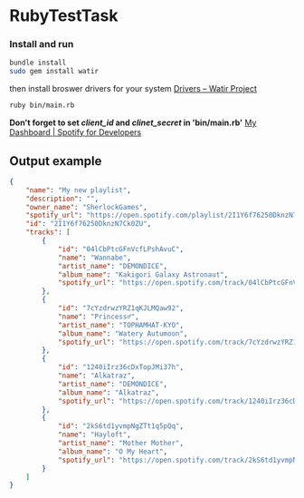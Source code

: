 # RubyTestTask

### Install and run

```bash
bundle install
sudo gem install watir
```

then install broswer drivers for your system [Drivers – Watir Project](http://watir.com/guides/drivers/)

```bash
ruby bin/main.rb
```

**Don't forget to set *client_id* and  *clinet_secret* in 'bin/main.rb'** [My Dashboard | Spotify for Developers](https://developer.spotify.com/dashboard/login)  

## Output example

```json
{
    "name": "My new playlist",
    "description": "",
    "owner_name": "SherlockGames",
    "spotify_url": "https://open.spotify.com/playlist/2I1Y6f76250DknzN7Ck0ZU",
    "id": "2I1Y6f76250DknzN7Ck0ZU",
    "tracks": [
        {
            "id": "04lCbPtcGFnVcfLPshAvuC",
            "name": "Wannabe",
            "artist_name": "DEMONDICE",
            "album_name": "Kakigori Galaxy Astronaut",
            "spotify_url": "https://open.spotify.com/track/04lCbPtcGFnVcfLPshAvuC"
        },
        {
            "id": "7cYzdrwzYRZ1qKJLMQaw92",
            "name": "Princess♂",
            "artist_name": "TOPHAMHAT-KYO",
            "album_name": "Watery Autumoon",
            "spotify_url": "https://open.spotify.com/track/7cYzdrwzYRZ1qKJLMQaw92"
        },
        {
            "id": "1240iIrz36cDxTopJMi37h",
            "name": "Alkatraz",
            "artist_name": "DEMONDICE",
            "album_name": "Alkatraz",
            "spotify_url": "https://open.spotify.com/track/1240iIrz36cDxTopJMi37h"
        },
        {
            "id": "2kS6td1yvmpNgZTt1q5pQq",
            "name": "Hayloft",
            "artist_name": "Mother Mother",
            "album_name": "O My Heart",
            "spotify_url": "https://open.spotify.com/track/2kS6td1yvmpNgZTt1q5pQq"
        }
    ]
}
```
